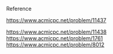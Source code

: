 Reference

https://www.acmicpc.net/problem/11437

https://www.acmicpc.net/problem/11438
https://www.acmicpc.net/problem/1761
https://www.acmicpc.net/problem/8012
